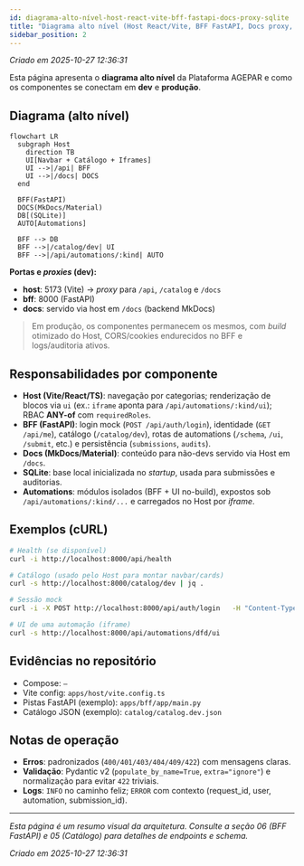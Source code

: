```yaml
---
id: diagrama-alto-nível-host-react-vite-bff-fastapi-docs-proxy-sqlite
title: "Diagrama alto nível (Host React/Vite, BFF FastAPI, Docs proxy, SQLite)"
sidebar_position: 2
---
```


_Criado em 2025-10-27 12:36:31_

Esta página apresenta o **diagrama alto nível** da Plataforma AGEPAR e como os componentes se conectam em **dev** e **produção**.

## Diagrama (alto nível)

```mermaid
flowchart LR
  subgraph Host
    direction TB
    UI[Navbar + Catálogo + Iframes]
    UI -->|/api| BFF
    UI -->|/docs| DOCS
  end

  BFF(FastAPI)
  DOCS(MkDocs/Material)
  DB[(SQLite)]
  AUTO[Automations]

  BFF --> DB
  BFF -->|/catalog/dev| UI
  BFF -->|/api/automations/:kind| AUTO
```

**Portas e _proxies_ (dev):**
- **host**: 5173 (Vite) → _proxy_ para `/api`, `/catalog` e `/docs`
- **bff**: 8000 (FastAPI)
- **docs**: servido via host em `/docs` (backend MkDocs)

> Em produção, os componentes permanecem os mesmos, com _build_ otimizado do Host, CORS/cookies endurecidos no BFF e logs/auditoria ativos.

## Responsabilidades por componente

- **Host (Vite/React/TS)**: navegação por categorias; renderização de blocos via `ui` (ex.: `iframe` aponta para `/api/automations/:kind/ui`); RBAC **ANY-of** com `requiredRoles`.
- **BFF (FastAPI)**: login mock (`POST /api/auth/login`), identidade (`GET /api/me`), catálogo (`/catalog/dev`), rotas de automations (`/schema`, `/ui`, `/submit`, etc.) e persistência (`submissions`, `audits`).
- **Docs (MkDocs/Material)**: conteúdo para não-devs servido via Host em `/docs`.
- **SQLite**: base local inicializada no _startup_, usada para submissões e auditorias.
- **Automations**: módulos isolados (BFF + UI no-build), expostos sob `/api/automations/:kind/...` e carregados no Host por _iframe_.

## Exemplos (cURL)

```bash
# Health (se disponível)
curl -i http://localhost:8000/api/health

# Catálogo (usado pelo Host para montar navbar/cards)
curl -s http://localhost:8000/catalog/dev | jq .

# Sessão mock
curl -i -X POST http://localhost:8000/api/auth/login   -H "Content-Type: application/json"   -d '{"username":"dev","password":"dev"}'

# UI de uma automação (iframe)
curl -s http://localhost:8000/api/automations/dfd/ui
```

## Evidências no repositório

- Compose: `—`
- Vite config: `apps/host/vite.config.ts`
- Pistas FastAPI (exemplo): `apps/bff/app/main.py`
- Catálogo JSON (exemplo): `catalog/catalog.dev.json`

## Notas de operação

- **Erros**: padronizados (`400/401/403/404/409/422`) com mensagens claras.
- **Validação**: Pydantic v2 (`populate_by_name=True`, `extra="ignore"`) e normalização para evitar `422` triviais.
- **Logs**: `INFO` no caminho feliz; `ERROR` com contexto (request_id, user, automation, submission_id).

---

_Esta página é um resumo visual da arquitetura. Consulte a seção 06 (BFF FastAPI) e 05 (Catálogo) para detalhes de endpoints e schema._

_Criado em 2025-10-27 12:36:31_